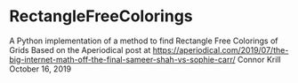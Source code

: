 # RectangleFreeColorings
A Python implementation of a method to find Rectangle Free Colorings of Grids
Based on the Aperiodical post at https://aperiodical.com/2019/07/the-big-internet-math-off-the-final-sameer-shah-vs-sophie-carr/
Connor Krill
October 16, 2019
